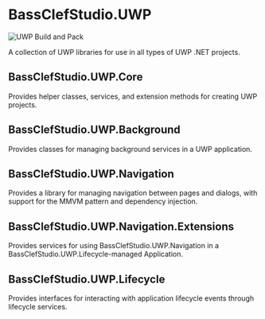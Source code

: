 # BassClefStudio.UWP
![UWP Build and Pack](https://github.com/bassclefstudio/BassClefStudio.UWP/workflows/UWP%20Build%20and%20Pack/badge.svg)

A collection of UWP libraries for use in all types of UWP .NET projects.
## BassClefStudio.UWP.Core
Provides helper classes, services, and extension methods for creating UWP projects.
## BassClefStudio.UWP.Background
Provides classes for managing background services in a UWP application.
## BassClefStudio.UWP.Navigation
Provides a library for managing navigation between pages and dialogs, with support for the MMVM pattern and dependency injection.
## BassClefStudio.UWP.Navigation.Extensions
Provides services for using BassClefStudio.UWP.Navigation in a BassClefStudio.UWP.Lifecycle-managed Application.
## BassClefStudio.UWP.Lifecycle
Provides interfaces for interacting with application lifecycle events through lifecycle services.